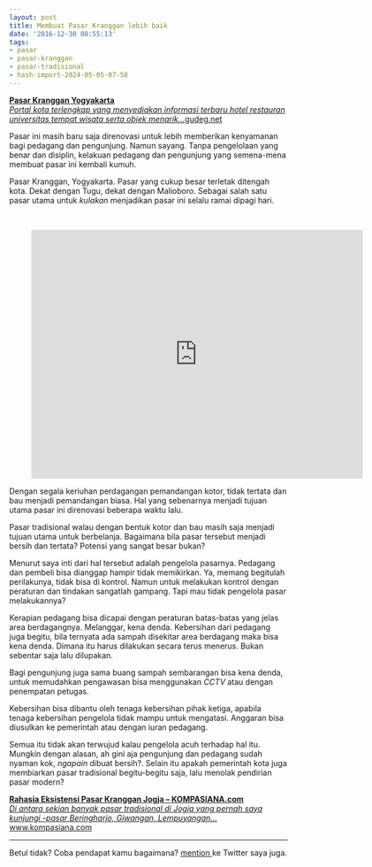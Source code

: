 ```yaml
---
layout: post
title: Membuat Pasar Kranggan lebih baik
date: '2016-12-30 08:55:13'
tags:
- pasar
- pasar-kranggan
- pasar-tradisional
- hash-import-2024-05-05-07-58
---
```


<section class="section section--body section--first">
<div class="section-content">
<div class="section-inner sectionLayout--insetColumn">
<p id="1679" class="graf graf--h3 graf--leading graf--title"><a class="markup--anchor markup--mixtapeEmbed-anchor" title="https://gudeg.net/direktori/1362/pasar-kranggan-yogyakarta.html" href="https://gudeg.net/direktori/1362/pasar-kranggan-yogyakarta.html" rel="nofollow" data-href="https://gudeg.net/direktori/1362/pasar-kranggan-yogyakarta.html"><strong class="markup--strong markup--mixtapeEmbed-strong">Pasar Kranggan Yogyakarta</strong><br>
<em class="markup--em markup--mixtapeEmbed-em">Portal kota terlengkap yang menyediakan informasi terbaru hotel restauran universitas tempat wisata serta objek menarik…</em>gudeg.net</a></p>
<p id="ad06" class="graf graf--p graf-after--mixtapeEmbed">Pasar ini masih baru saja direnovasi untuk lebih memberikan kenyamanan bagi pedagang dan pengunjung. Namun sayang. Tanpa pengelolaan yang benar dan disiplin, kelakuan pedagang dan pengunjung yang semena-mena membuat pasar ini kembali kumuh.</p>
<p id="6509" class="graf graf--p graf-after--p">Pasar Kranggan, Yogyakarta. Pasar yang cukup besar terletak ditengah kota. Dekat dengan Tugu, dekat dengan Malioboro. Sebagai salah satu pasar utama untuk <em class="markup--em markup--p-em">kulakan </em>menjadikan pasar ini selalu ramai dipagi hari.</p>
<figure id="52d5" class="graf graf--figure graf--iframe graf-after--p">
<div class="aspectRatioPlaceholder is-locked">
<div class="progressiveMedia js-progressiveMedia is-canvasLoaded" data-scroll="native">
<p> </p>
<div class="iframeContainer"><iframe class="progressiveMedia-iframe js-progressiveMedia-iframe" src="https://medium.com/media/86f97de2e3ebd884f3a96a57e0ab01dd?postId=c7d57f85159a" width="600" height="450" frameborder="0" allowfullscreen="allowfullscreen" data-width="600" data-height="450" data-src="/media/86f97de2e3ebd884f3a96a57e0ab01dd?postId=c7d57f85159a" data-media-id="86f97de2e3ebd884f3a96a57e0ab01dd" data-thumbnail="https://i.embed.ly/1/image?url=http%3A%2F%2Fmaps-api-ssl.google.com%2Fmaps%2Fapi%2Fstaticmap%3Fcenter%3D-7.7826167%2C110.3634953%26zoom%3D15%26size%3D250x250%26sensor%3Dfalse&amp;key=4fce0568f2ce49e8b54624ef71a8a5bd" data-mce-fragment="1"></iframe></div>
</div>
</div>
</figure>
<p id="0274" class="graf graf--p graf-after--figure">Dengan segala keriuhan perdagangan pemandangan kotor, tidak tertata dan bau menjadi pemandangan biasa. Hal yang sebenarnya menjadi tujuan utama pasar ini direnovasi beberapa waktu lalu.</p>
<p id="3d0c" class="graf graf--p graf-after--p">Pasar tradisional walau dengan bentuk kotor dan bau masih saja menjadi tujuan utama untuk berbelanja. Bagaimana bila pasar tersebut menjadi bersih dan tertata? Potensi yang sangat besar bukan?</p>
<p id="463d" class="graf graf--p graf-after--p">Menurut saya inti dari hal tersebut adalah pengelola pasarnya. Pedagang dan pembeli bisa dianggap hampir tidak memikirkan. Ya, memang begitulah perilakunya, tidak bisa di kontrol. Namun untuk melakukan kontrol dengan peraturan dan tindakan sangatlah gampang. Tapi mau tidak pengelola pasar melakukannya?</p>
<p id="2476" class="graf graf--p graf-after--p">Kerapian pedagang bisa dicapai dengan peraturan batas-batas yang jelas area berdagangnya. Melanggar, kena denda. Kebersihan dari pedagang juga begitu, bila ternyata ada sampah disekitar area berdagang maka bisa kena denda. Dimana itu harus dilakukan secara terus menerus. Bukan sebentar saja lalu dilupakan.</p>
<p id="37bb" class="graf graf--p graf-after--p">Bagi pengunjung juga sama buang sampah sembarangan bisa kena denda, untuk memudahkan pengawasan bisa menggunakan <em class="markup--em markup--p-em">CCTV </em>atau dengan penempatan petugas.</p>
<p id="96a8" class="graf graf--p graf-after--p">Kebersihan bisa dibantu oleh tenaga kebersihan pihak ketiga, apabila tenaga kebersihan pengelola tidak mampu untuk mengatasi. Anggaran bisa diusulkan ke pemerintah atau dengan iuran pedagang.</p>
<p id="359c" class="graf graf--p graf-after--p">Semua itu tidak akan terwujud kalau pengelola acuh terhadap hal itu. Mungkin dengan alasan, ah gini aja pengunjung dan pedagang sudah nyaman kok, <em class="markup--em markup--p-em">ngapain </em>dibuat bersih?. Selain itu apakah pemerintah kota juga membiarkan pasar tradisional begitu-begitu saja, lalu menolak pendirian pasar modern?</p>
<div id="c0eb" class="graf graf--mixtapeEmbed graf-after--p graf--last"><a class="markup--anchor markup--mixtapeEmbed-anchor" title="http://www.kompasiana.com/darul18/rahasia-eksistensi-pasar-kranggan-jogja_54f3bf22745513792b6c7e26" href="http://www.kompasiana.com/darul18/rahasia-eksistensi-pasar-kranggan-jogja_54f3bf22745513792b6c7e26" rel="nofollow" data-href="http://www.kompasiana.com/darul18/rahasia-eksistensi-pasar-kranggan-jogja_54f3bf22745513792b6c7e26"><strong class="markup--strong markup--mixtapeEmbed-strong">Rahasia Eksistensi Pasar Kranggan Jogja – KOMPASIANA.com</strong><br>
<em class="markup--em markup--mixtapeEmbed-em">Di antara sekian banyak pasar tradisional di Jogja yang pernah saya kunjungi -pasar Beringharjo, Giwangan, Lempuyangan…</em>www.kompasiana.com</a></div>
</div>
</div>
</section><section class="section section--body section--last">
<div class="section-divider">
<hr class="section-divider">
</div>
<div class="section-content">
<div class="section-inner sectionLayout--insetColumn">
<p id="840b" class="graf graf--p graf--leading graf--last">Betul tidak? Coba pendapat kamu bagaimana? <a class="markup--anchor markup--p-anchor" href="http://twitter.com/devilpenakut" target="_blank" rel="nofollow" data-href="http://twitter.com/devilpenakut">mention </a>ke Twitter saya juga.</p>
</div>
</div>
</section><!--kg-card-end: html-->